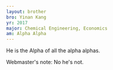 ```yaml
---
layout: brother
bro: Yinan Kang
yr: 2017
major: Chemical Engineering, Economics
am: Alpha Alpha
---
```

He is the Alpha of all the alpha alphas. 

Webmaster's note: No he's not.